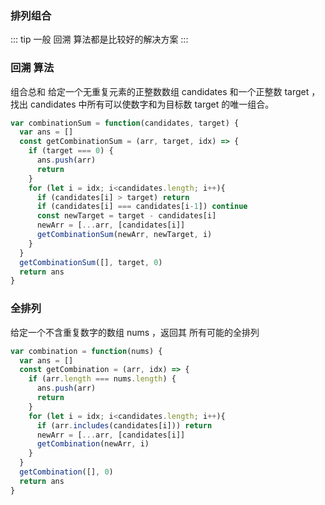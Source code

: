 ### 排列组合

::: tip
一般 回溯 算法都是比较好的解决方案
:::


### 回溯 算法
组合总和 给定一个无重复元素的正整数数组 candidates 和一个正整数 target ，找出 candidates 中所有可以使数字和为目标数 target 的唯一组合。
``` javascript
var combinationSum = function(candidates, target) {
  var ans = []
  const getCombinationSum = (arr, target, idx) => {
    if (target === 0) {
      ans.push(arr)
      return
    }
    for (let i = idx; i<candidates.length; i++){
      if (candidates[i] > target) return
      if (candidates[i] === candidates[i-1]) continue
      const newTarget = target - candidates[i]
      newArr = [...arr, [candidates[i]]
      getCombinationSum(newArr, newTarget, i)
    } 
  }
  getCombinationSum([], target, 0)
  return ans
}
```

### 全排列
给定一个不含重复数字的数组 nums ，返回其 所有可能的全排列
``` javascript
var combination = function(nums) {
  var ans = []
  const getCombination = (arr, idx) => {
    if (arr.length === nums.length) {
      ans.push(arr)
      return
    }
    for (let i = idx; i<candidates.length; i++){
      if (arr.includes(candidates[i])) return
      newArr = [...arr, [candidates[i]]
      getCombination(newArr, i)
    } 
  }
  getCombination([], 0)
  return ans
}
```
